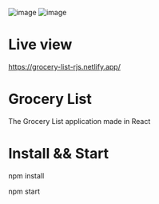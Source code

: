 ![image](https://user-images.githubusercontent.com/45037539/148637140-7c06ad92-dd93-47ee-95f3-48333b29fd4f.png)
![image](https://user-images.githubusercontent.com/45037539/148637166-1367c893-73d5-47c4-be6f-106050d41f83.png)


# Live view

https://grocery-list-rjs.netlify.app/

# Grocery List
The Grocery List application made in React

# Install && Start

npm install

npm start
